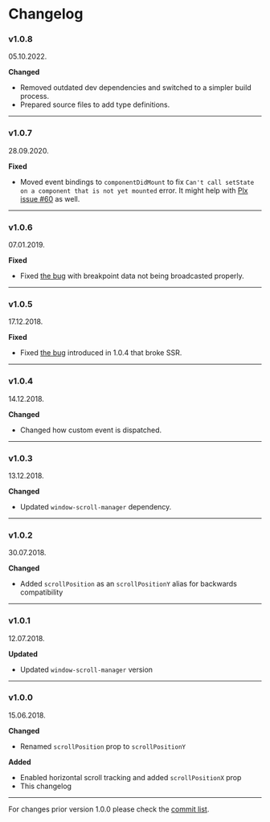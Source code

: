 # Changelog

### v1.0.8

05.10.2022.

**Changed**

- Removed outdated dev dependencies and switched to a simpler build process.
- Prepared source files to add type definitions.

---

### v1.0.7

28.09.2020.

**Fixed**

- Moved event bindings to `componentDidMount` to fix `Can't call setState on a component that is not yet mounted` error. It might help with [Plx issue #60](https://github.com/Stanko/react-plx/issues/60) as well.

---

### v1.0.6

07.01.2019.

**Fixed**

- Fixed [the bug](https://github.com/Stanko/react-window-decorators/pull/3) with breakpoint data not being broadcasted properly.

---

### v1.0.5

17.12.2018.

**Fixed**

- Fixed [the bug](https://github.com/Stanko/react-window-decorators/pull/2) introduced in 1.0.4 that broke SSR.

---

### v1.0.4

14.12.2018.

**Changed**

- Changed how custom event is dispatched.

---

### v1.0.3

13.12.2018.

**Changed**

- Updated `window-scroll-manager` dependency.

---

### v1.0.2

30.07.2018.

**Changed**

- Added `scrollPosition` as an `scrollPositionY` alias for backwards compatibility

---

### v1.0.1

12.07.2018.

**Updated**

- Updated `window-scroll-manager` version

---

### v1.0.0

15.06.2018.

**Changed**

- Renamed `scrollPosition` prop to `scrollPositionY`

**Added**

- Enabled horizontal scroll tracking and added `scrollPositionX` prop
- This changelog

---

For changes prior version 1.0.0 please check the [commit list](https://github.com/Stanko/react-window-decorators/commits/dev).
